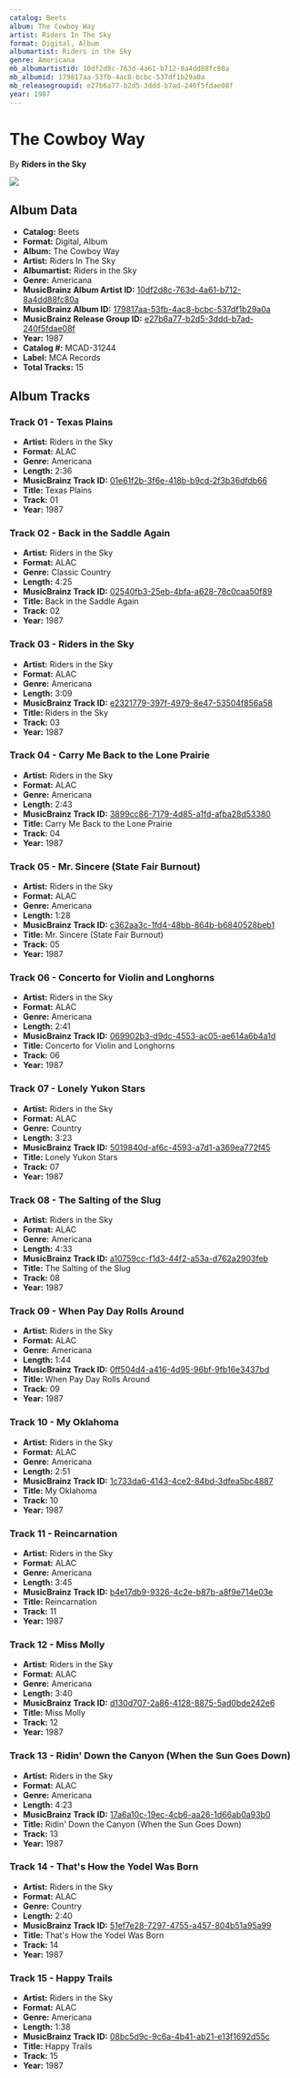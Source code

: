 ```yaml
---
catalog: Beets
album: The Cowboy Way
artist: Riders In The Sky
format: Digital, Album
albumartist: Riders in the Sky
genre: Americana
mb_albumartistid: 10df2d8c-763d-4a61-b712-8a4dd88fc80a
mb_albumid: 179817aa-53fb-4ac8-bcbc-537df1b29a0a
mb_releasegroupid: e27b6a77-b2d5-3ddd-b7ad-240f5fdae08f
year: 1987
---
```


# The Cowboy Way

By **Riders in the Sky**

![](../../assets/beetscovers/Riders_In_The_Sky-The_Cowboy_Way.jpg)

## Album Data

- **Catalog:** Beets
- **Format:** Digital, Album
- **Album:** The Cowboy Way
- **Artist:** Riders In The Sky
- **Albumartist:** Riders in the Sky
- **Genre:** Americana
- **MusicBrainz Album Artist ID:** [10df2d8c-763d-4a61-b712-8a4dd88fc80a](https://musicbrainz.org/artist/10df2d8c-763d-4a61-b712-8a4dd88fc80a)
- **MusicBrainz Album ID:** [179817aa-53fb-4ac8-bcbc-537df1b29a0a](https://musicbrainz.org/release/179817aa-53fb-4ac8-bcbc-537df1b29a0a)
- **MusicBrainz Release Group ID:** [e27b6a77-b2d5-3ddd-b7ad-240f5fdae08f](https://musicbrainz.org/release-group/e27b6a77-b2d5-3ddd-b7ad-240f5fdae08f)
- **Year:** 1987
- **Catalog #:** MCAD-31244
- **Label:** MCA Records
- **Total Tracks:** 15

## Album Tracks

### Track 01 - Texas Plains

- **Artist:** Riders in the Sky
- **Format:** ALAC
- **Genre:** Americana
- **Length:** 2:36
- **MusicBrainz Track ID:** [01e61f2b-3f6e-418b-b9cd-2f3b36dfdb66](https://musicbrainz.org/recording/01e61f2b-3f6e-418b-b9cd-2f3b36dfdb66)
- **Title:** Texas Plains
- **Track:** 01
- **Year:** 1987

### Track 02 - Back in the Saddle Again

- **Artist:** Riders in the Sky
- **Format:** ALAC
- **Genre:** Classic Country
- **Length:** 4:25
- **MusicBrainz Track ID:** [02540fb3-25eb-4bfa-a628-78c0caa50f89](https://musicbrainz.org/recording/02540fb3-25eb-4bfa-a628-78c0caa50f89)
- **Title:** Back in the Saddle Again
- **Track:** 02
- **Year:** 1987

### Track 03 - Riders in the Sky

- **Artist:** Riders in the Sky
- **Format:** ALAC
- **Genre:** Americana
- **Length:** 3:09
- **MusicBrainz Track ID:** [e2321779-397f-4979-8e47-53504f856a58](https://musicbrainz.org/recording/e2321779-397f-4979-8e47-53504f856a58)
- **Title:** Riders in the Sky
- **Track:** 03
- **Year:** 1987

### Track 04 - Carry Me Back to the Lone Prairie

- **Artist:** Riders in the Sky
- **Format:** ALAC
- **Genre:** Americana
- **Length:** 2:43
- **MusicBrainz Track ID:** [3899cc86-7179-4d85-a1fd-afba28d53380](https://musicbrainz.org/recording/3899cc86-7179-4d85-a1fd-afba28d53380)
- **Title:** Carry Me Back to the Lone Prairie
- **Track:** 04
- **Year:** 1987

### Track 05 - Mr. Sincere (State Fair Burnout)

- **Artist:** Riders in the Sky
- **Format:** ALAC
- **Genre:** Americana
- **Length:** 1:28
- **MusicBrainz Track ID:** [c362aa3c-1fd4-48bb-864b-b6840528beb1](https://musicbrainz.org/recording/c362aa3c-1fd4-48bb-864b-b6840528beb1)
- **Title:** Mr. Sincere (State Fair Burnout)
- **Track:** 05
- **Year:** 1987

### Track 06 - Concerto for Violin and Longhorns

- **Artist:** Riders in the Sky
- **Format:** ALAC
- **Genre:** Americana
- **Length:** 2:41
- **MusicBrainz Track ID:** [069902b3-d9dc-4553-ac05-ae614a6b4a1d](https://musicbrainz.org/recording/069902b3-d9dc-4553-ac05-ae614a6b4a1d)
- **Title:** Concerto for Violin and Longhorns
- **Track:** 06
- **Year:** 1987

### Track 07 - Lonely Yukon Stars

- **Artist:** Riders in the Sky
- **Format:** ALAC
- **Genre:** Country
- **Length:** 3:23
- **MusicBrainz Track ID:** [5019840d-af6c-4593-a7d1-a369ea772f45](https://musicbrainz.org/recording/5019840d-af6c-4593-a7d1-a369ea772f45)
- **Title:** Lonely Yukon Stars
- **Track:** 07
- **Year:** 1987

### Track 08 - The Salting of the Slug

- **Artist:** Riders in the Sky
- **Format:** ALAC
- **Genre:** Americana
- **Length:** 4:33
- **MusicBrainz Track ID:** [a10759cc-f1d3-44f2-a53a-d762a2903feb](https://musicbrainz.org/recording/a10759cc-f1d3-44f2-a53a-d762a2903feb)
- **Title:** The Salting of the Slug
- **Track:** 08
- **Year:** 1987

### Track 09 - When Pay Day Rolls Around

- **Artist:** Riders in the Sky
- **Format:** ALAC
- **Genre:** Americana
- **Length:** 1:44
- **MusicBrainz Track ID:** [0ff504d4-a416-4d95-96bf-9fb16e3437bd](https://musicbrainz.org/recording/0ff504d4-a416-4d95-96bf-9fb16e3437bd)
- **Title:** When Pay Day Rolls Around
- **Track:** 09
- **Year:** 1987

### Track 10 - My Oklahoma

- **Artist:** Riders in the Sky
- **Format:** ALAC
- **Genre:** Americana
- **Length:** 2:51
- **MusicBrainz Track ID:** [1c733da6-4143-4ce2-84bd-3dfea5bc4887](https://musicbrainz.org/recording/1c733da6-4143-4ce2-84bd-3dfea5bc4887)
- **Title:** My Oklahoma
- **Track:** 10
- **Year:** 1987

### Track 11 - Reincarnation

- **Artist:** Riders in the Sky
- **Format:** ALAC
- **Genre:** Americana
- **Length:** 3:45
- **MusicBrainz Track ID:** [b4e17db9-9326-4c2e-b87b-a8f9e714e03e](https://musicbrainz.org/recording/b4e17db9-9326-4c2e-b87b-a8f9e714e03e)
- **Title:** Reincarnation
- **Track:** 11
- **Year:** 1987

### Track 12 - Miss Molly

- **Artist:** Riders in the Sky
- **Format:** ALAC
- **Genre:** Americana
- **Length:** 3:40
- **MusicBrainz Track ID:** [d130d707-2a86-4128-8875-5ad0bde242e6](https://musicbrainz.org/recording/d130d707-2a86-4128-8875-5ad0bde242e6)
- **Title:** Miss Molly
- **Track:** 12
- **Year:** 1987

### Track 13 - Ridin' Down the Canyon (When the Sun Goes Down)

- **Artist:** Riders in the Sky
- **Format:** ALAC
- **Genre:** Americana
- **Length:** 4:23
- **MusicBrainz Track ID:** [17a6a10c-19ec-4cb6-aa26-1d66ab0a93b0](https://musicbrainz.org/recording/17a6a10c-19ec-4cb6-aa26-1d66ab0a93b0)
- **Title:** Ridin' Down the Canyon (When the Sun Goes Down)
- **Track:** 13
- **Year:** 1987

### Track 14 - That's How the Yodel Was Born

- **Artist:** Riders in the Sky
- **Format:** ALAC
- **Genre:** Country
- **Length:** 2:40
- **MusicBrainz Track ID:** [51ef7e28-7297-4755-a457-804b51a95a99](https://musicbrainz.org/recording/51ef7e28-7297-4755-a457-804b51a95a99)
- **Title:** That's How the Yodel Was Born
- **Track:** 14
- **Year:** 1987

### Track 15 - Happy Trails

- **Artist:** Riders in the Sky
- **Format:** ALAC
- **Genre:** Americana
- **Length:** 1:38
- **MusicBrainz Track ID:** [08bc5d9c-9c6a-4b41-ab21-e13f1692d55c](https://musicbrainz.org/recording/08bc5d9c-9c6a-4b41-ab21-e13f1692d55c)
- **Title:** Happy Trails
- **Track:** 15
- **Year:** 1987

